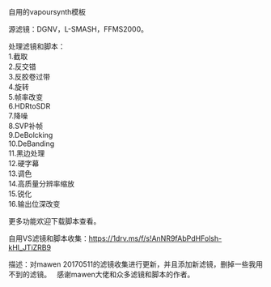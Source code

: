 自用的vapoursynth模板

源滤镜：DGNV，L-SMASH，FFMS2000。

处理滤镜和脚本：  
1.截取  
2.反交错  
3.反胶卷过带  
4.旋转  
5.帧率改变  
6.HDRtoSDR  
7.降噪  
8.SVP补帧  
9.DeBolcking  
10.DeBanding  
11.黑边处理  
12.硬字幕  
13.调色  
14.高质量分辨率缩放  
15.锐化  
16.输出位深改变  

更多功能欢迎下载脚本查看。  


自用VS滤镜和脚本收集：https://1drv.ms/f/s!AnNR9fAbPdHFolsh-kHl_JTiZRB9  

描述：对mawen 20170511的滤镜收集进行更新，并且添加新滤镜，删掉一些我用不到的滤镜。  
感谢mawen大佬和众多滤镜和脚本的作者。
